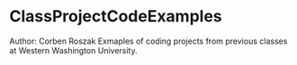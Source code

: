 # ClassProjectCodeExamples
Author: Corben Roszak
Exmaples of coding projects from previous classes at Western Washington University.
